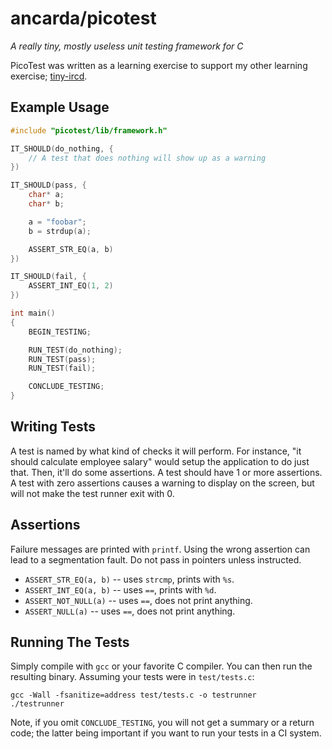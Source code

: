 # ancarda/picotest

_A really tiny, mostly useless unit testing framework for C_

PicoTest was written as a learning exercise to support my other learning
exercise; [tiny-ircd](https://github.com/ancarda/tiny-ircd).

## Example Usage

```c
#include "picotest/lib/framework.h"

IT_SHOULD(do_nothing, {
    // A test that does nothing will show up as a warning
})

IT_SHOULD(pass, {
    char* a;
    char* b;

    a = "foobar";
    b = strdup(a);

    ASSERT_STR_EQ(a, b)
})

IT_SHOULD(fail, {
    ASSERT_INT_EQ(1, 2)
})

int main()
{
    BEGIN_TESTING;

    RUN_TEST(do_nothing);
    RUN_TEST(pass);
    RUN_TEST(fail);

    CONCLUDE_TESTING;
}
```

## Writing Tests

A test is named by what kind of checks it will perform. For instance, "it
should calculate employee salary" would setup the application to do just that.
Then, it'll do some assertions. A test should have 1 or more assertions. A
test with zero assertions causes a warning to display on the screen, but will
not make the test runner exit with 0.

## Assertions

Failure messages are printed with `printf`. Using the wrong assertion can lead
to a segmentation fault. Do not pass in pointers unless instructed.

 * `ASSERT_STR_EQ(a, b)` -- uses `strcmp`, prints with `%s`.
 * `ASSERT_INT_EQ(a, b)` -- uses `==`, prints with `%d`.
 * `ASSERT_NOT_NULL(a)`  -- uses `==`, does not print anything.
 * `ASSERT_NULL(a)`      -- uses `==`, does not print anything.

## Running The Tests

Simply compile with `gcc` or your favorite C compiler. You can then run the
resulting binary. Assuming your tests were in `test/tests.c`:

    gcc -Wall -fsanitize=address test/tests.c -o testrunner
    ./testrunner

Note, if you omit `CONCLUDE_TESTING`, you will not get a summary or a return
code; the latter being important if you want to run your tests in a CI system.
